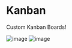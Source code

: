 # Kanban
Custom Kanban Boards!

![image](https://github.com/user-attachments/assets/ff1a9bae-b89f-4500-b297-fc92abdeed8e)
![image](https://github.com/user-attachments/assets/9011f56a-6b03-4072-af97-620a7bca8395)

